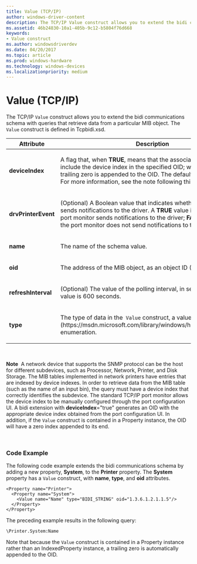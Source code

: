 ```yaml
---
title: Value (TCP/IP)
author: windows-driver-content
description: The TCP/IP Value construct allows you to extend the bidi communications schema with queries that retrieve data from a particular MIB object.
ms.assetid: 46b24830-10a1-405b-9c12-b5804f76d668
keywords:
- Value construct
ms.author: windowsdriverdev
ms.date: 04/20/2017
ms.topic: article
ms.prod: windows-hardware
ms.technology: windows-devices
ms.localizationpriority: medium
---
```


# Value (TCP/IP)


The TCP/IP `Value` construct allows you to extend the bidi communications schema with queries that retrieve data from a particular MIB object. The `Value` construct is defined in Tcpbidi.xsd.

<table>
<colgroup>
<col width="50%" />
<col width="50%" />
</colgroup>
<thead>
<tr class="header">
<th>Attribute</th>
<th>Description</th>
</tr>
</thead>
<tbody>
<tr class="odd">
<td><p><strong>deviceIndex</strong></p></td>
<td><p>A flag that, when <strong>TRUE</strong>, means that the associated algorithm must include the device index in the specified OID; when <strong>FALSE</strong>, a trailing zero is appended to the OID. The default value is <strong>FALSE</strong>. For more information, see the note following this table.</p></td>
</tr>
<tr class="even">
<td><p><strong>drvPrinterEvent</strong></p></td>
<td><p>(Optional) A Boolean value that indicates whether the port monitor sends notifications to the driver. A <strong>TRUE</strong> value indicates that the port monitor sends notifications to the driver; <strong>FALSE</strong> indicates that the port monitor does not send notifications to the driver.</p></td>
</tr>
<tr class="odd">
<td><p><strong>name</strong></p></td>
<td><p>The name of the schema value.</p></td>
</tr>
<tr class="even">
<td><p><strong>oid</strong></p></td>
<td><p>The address of the MIB object, as an object ID (OID).</p></td>
</tr>
<tr class="odd">
<td><p><strong>refreshInterval</strong></p></td>
<td><p>(Optional) The value of the polling interval, in seconds. The default value is 600 seconds.</p></td>
</tr>
<tr class="even">
<td><p><strong>type</strong></p></td>
<td><p>The type of data in the<code> Value</code> construct, a value in the [<strong>BIDI_TYPE</strong>](https://msdn.microsoft.com/library/windows/hardware/ff545211) enumeration.</p></td>
</tr>
</tbody>
</table>

 

**Note**  A network device that supports the SNMP protocol can be the host for different subdevices, such as Processor, Network, Printer, and Disk Storage. The MIB tables implemented in network printers have entries that are indexed by device indexes. In order to retrieve data from the MIB table (such as the name of an input bin), the query must have a device index that correctly identifies the subdevice. The standard TCP/IP port monitor allows the device index to be manually configured through the port configuration UI. A bidi extension with **deviceIndex**="true" generates an OID with the appropriate device index obtained from the port configuration UI. In addition, if the `Value` construct is contained in a Property instance, the OID will have a zero index appended to its end.

 

### <a href="" id="code-example"></a> Code Example

The following code example extends the bidi communications schema by adding a new property, **System**, to the **Printer** property. The **System** property has a `Value` construct, with **name**, **type**, and **oid** attributes.

```
<Property name="Printer">
  <Property name="System">
    <Value name="Name" type="BIDI_STRING" oid="1.3.6.1.2.1.1.5"/>
  </Property>
</Property>
```

The preceding example results in the following query:

```
\Printer.System:Name
```

Note that because the `Value` construct is contained in a Property instance rather than an IndexedProperty instance, a trailing zero is automatically appended to the OID.

 

 




